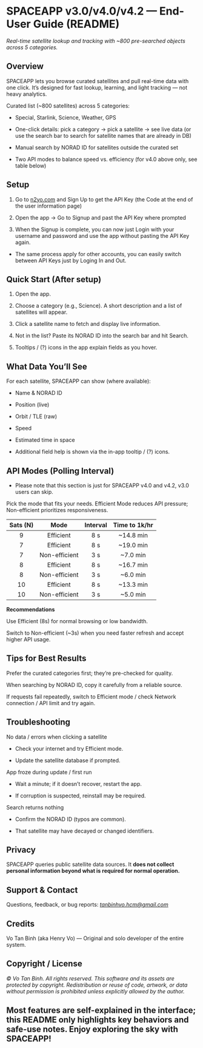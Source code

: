 # SPACEAPP v3.0/v4.0/v4.2 — End-User Guide (README)

*Real-time satellite lookup and tracking with ~800 pre-searched objects across 5 categories.*

## Overview

SPACEAPP lets you browse curated satellites and pull real-time data with one click. It’s designed for fast lookup, learning, and light tracking — not heavy analytics.

Curated list (~800 satellites) across 5 categories:

* Special, Starlink, Science, Weather, GPS

* One-click details: pick a category → pick a satellite → see live data (or use the search bar to search for satellite names that are already in DB)

* Manual search by NORAD ID for satellites outside the curated set

* Two API modes to balance speed vs. efficiency (for v4.0 above only, see table below)


## Setup

1. Go to [n2yo.com](https://www.n2yo.com/) and Sign Up to get the API Key (the Code at the end of the user information page)

2. Open the app -> Go to Signup and past the API Key where prompted

3. When the Signup is complete, you can now just Login with your username and password and use the app without pasting the API Key again.

* The same process apply for other accounts, you can easily switch between API Keys just by Loging In and Out.


## Quick Start (After setup)

1. Open the app.

2. Choose a category (e.g., Science). A short description and a list of satellites will appear.

3. Click a satellite name to fetch and display live information.

4. Not in the list? Paste its NORAD ID into the search bar and hit Search.

5. Tooltips / (?) icons in the app explain fields as you hover.


## What Data You’ll See

For each satellite, SPACEAPP can show (where available):

* Name & NORAD ID

* Position (live)

* Orbit / TLE (raw)

* Speed

* Estimated time in space

* Additional field help is shown via the in-app tooltip / (?) icons.


## API Modes (Polling Interval)
* Please note that this section is just for SPACEAPP v4.0 and v4.2, v3.0 users can skip.

Pick the mode that fits your needs. Efficient Mode reduces API pressure; Non-efficient prioritizes responsiveness.

| **Sats (N)** | **Mode**         | **Interval** | **Time to 1k/hr** |
|:-------------:|:----------------:|:-------------:|:------------------:|
| 9             | Efficient        | 8 s           | ~14.8 min          |
| 7             | Efficient        | 8 s           | ~19.0 min          |
| 7             | Non-efficient    | 3 s           | ~7.0 min           |
| 8             | Efficient        | 8 s           | ~16.7 min          |
| 8             | Non-efficient    | 3 s           | ~6.0 min           |
| 10            | Efficient        | 8 s           | ~13.3 min          |
| 10            | Non-efficient    | 3 s           | ~5.0 min           |

**Recommendations**

Use Efficient (8s) for normal browsing or low bandwidth.

Switch to Non-efficient (~3s) when you need faster refresh and accept higher API usage.


## Tips for Best Results

Prefer the curated categories first; they’re pre-checked for quality.

When searching by NORAD ID, copy it carefully from a reliable source.

If requests fail repeatedly, switch to Efficient mode / check Network connection / API limit and try again.


## Troubleshooting

No data / errors when clicking a satellite

* Check your internet and try Efficient mode.

* Update the satellite database if prompted.

App froze during update / first run

* Wait a minute; if it doesn’t recover, restart the app.

* If corruption is suspected, reinstall may be required.

Search returns nothing

* Confirm the NORAD ID (typos are common).

* That satellite may have decayed or changed identifiers.


## Privacy

SPACEAPP queries public satellite data sources. It **does not collect personal information beyond what is required for normal operation.**


## Support & Contact

Questions, feedback, or bug reports: *tanbinhvo.hcm@gmail.com*


## Credits

Vo Tan Binh (aka Henry Vo) — Original and solo developer of the entire system.


## Copyright / License

*© Vo Tan Binh. All rights reserved.*
*This software and its assets are protected by copyright. Redistribution or reuse of code, artwork, or data without permission is prohibited unless explicitly allowed by the author.*

## Most features are self-explained in the interface; this README only highlights key behaviors and safe-use notes. Enjoy exploring the sky with SPACEAPP!
